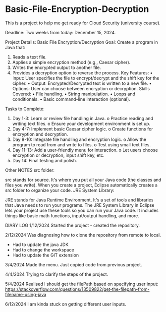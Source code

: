 # Basic-File-Encryption-Decryption
This is a project to help me get ready for Cloud Security (university course). 

Deadline: Two weeks from today: December 15, 2024.

Project Details: Basic File Encryption/Decryption
Goal:
Create a program in Java that:
1.	Reads a text file.
2.	Applies a simple encryption method (e.g., Caesar cipher).
3.	Writes the encrypted output to another file.
4.	Provides a decryption option to reverse the process.
Key Features:
•	Input: User specifies the file to encrypt/decrypt and the shift key for the cipher.
•	Output: Encrypted/Decrypted text is written to a new file.
•	Options: User can choose between encryption or decryption.
Skills Covered:
•	File handling.
•	String manipulation.
•	Loops and conditionals.
•	Basic command-line interaction (optional).

Tasks to Complete:
1.	Day 1-3: Learn or review file handling in Java.
o	Practice reading and writing text files.
o	Ensure your development environment is set up.
2.	Day 4-7: Implement basic Caesar cipher logic.
o	Create functions for encryption and decryption.
3.	Day 8-10: Integrate file handling and encryption logic.
o	Allow the program to read from and write to files.
o	Test using small text files.
4.	Day 11-13: Add a user-friendly menu for interaction.
o	Let users choose encryption or decryption, input shift key, etc.
5.	Day 14: Final testing and polish.



Other NOTES
src folder:

src stands for source. It's where you put all your Java code (the classes and files you write). When you create a project, Eclipse automatically creates a src folder to organize your code.
JRE System Library:

JRE stands for Java Runtime Environment. It's a set of tools and libraries that Java needs to run your programs. The JRE System Library in Eclipse lets your project use these tools so you can run your Java code. It includes things like basic math functions, input/output handling, and more.


DIARY LOG
1/12/2024
Started the project - created the repository.

2/12/2024
Was diagnosing how to clone the repository from remote to local.
- Had to update the java JDK
- Had to change the workspace
- Had to update the GIT extension

3/4/2024
Made the menu. Just copied code from previous project.

4/4/2024
Trying to clarify the steps of the project.

5/4/2024 
Realised I should get the filePath based on specifying user input: 
https://stackoverflow.com/questions/13509822/get-the-filepath-from-filename-using-java

6/12/2024
I am kinda stuck on getting different user inputs. 
